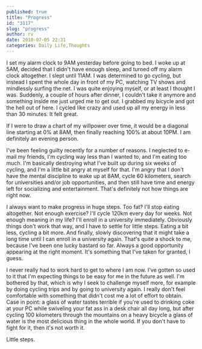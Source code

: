 ```yaml
---
published: true
title: "Progress"
id: "3117"
slug: "progress"
author: rv
date: 2010-07-05 22:31
categories: Daily Life,Thoughts
---
```

I set my alarm clock to 9AM yesterday before going to bed. I woke up at 5AM, decided that I didn't have enough sleep, and turned off my alarm clock altogether. I slept until 11AM. I was determined to go cycling, but instead I spent the whole day in front of my PC, watching TV shows and mindlessly surfing the net. I was quite enjoying myself, or at least I thought I was. Suddenly, a couple of hours after dinner, I couldn't take it anymore and something inside me just urged me to get out. I grabbed my bicycle and got the hell out of here. I cycled like crazy and used up all my energy in less than 30 minutes. It felt great.

If I were to draw a chart of my willpower over time, it would be a diagonal line starting at 0% at 8AM, then finally reaching 100% at about 10PM. I am definitely an evening person.

I've been feeling guilty recently for a number of reasons. I neglected to e-mail my friends, I'm cycling way less than I wanted to, and I'm eating too much. I'm basically destroying what I've built up during six weeks of cycling, and I'm a little bit angry at myself for that. I'm angry that I don't have the mental discipline to wake up at 8AM, cycle 60 kilometers, search for universities and/or job opportunities, and then still have time and energy left for socializing and entertainment. That's definitely not how things are right now.

I always want to make progress in huge steps. Too fat? I'll stop eating altogether. Not enough exercise? I'll cycle 120km every day for weeks. Not enough meaning in my life? I'll enroll in a university immediately. Obviously things don't work that way, and I have to settle for little steps. Eating a bit less, cycling a bit more. And finally, slowly discovering that it might take a long time until I can enroll in a university again. That's quite a shock to me, because I've been one lucky bastard so far. Always a good opportunity appearing at the right moment. It's something that I've taken for granted, I guess.

I never really had to work hard to get to where I am now. I've gotten so used to it that I'm expecting things to be easy for me in the future as well. I'm bothered by that, which is why I seek to challenge myself more, for example by doing cycling trips and by going to university again. I really don't feel comfortable with something that didn't cost me a lot of effort to obtain. Case in point: a glass of water tastes terrible if you're used to drinking coke at your PC while swiveling your fat ass in a desk chair all day long, but after cycling 100 kilometers through the mountains on a heavy bicycle a glass of water is the most delicious thing in the whole world. If you don't have to fight for it, then it's not worth it.

Little steps.